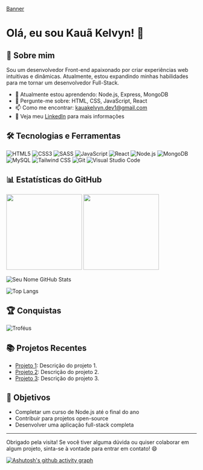  [Banner](./images/banner2.gif)
# Olá, eu sou Kauã Kelvyn! 👋

## 🚀 Sobre mim

Sou um desenvolvedor Front-end apaixonado por criar experiências web intuitivas e dinâmicas. Atualmente, estou expandindo minhas habilidades para me tornar um desenvolvedor Full-Stack.

- 🌱 Atualmente estou aprendendo: Node.js, Express, MongoDB
- 💬 Pergunte-me sobre: HTML, CSS, JavaScript, React
- 📫 Como me encontrar: [kauakelvyn.dev1@gmail.com](kauakelvyn.dev1@gmail.com)
- 📝 Veja meu [LinkedIn](https://www.linkedin.com/in/kau%C3%A3-moraes-079288303/) para mais informações

## 🛠️ Tecnologias e Ferramentas

![HTML5](https://img.shields.io/badge/-HTML5-E34F26?style=flat&logo=html5&logoColor=white)
![CSS3](https://img.shields.io/badge/-CSS3-1572B6?style=flat&logo=css3&logoColor=white)
![SASS](https://img.shields.io/badge/-SASS-CC6699?style=flat&logo=sass&logoColor=white)
![JavaScript](https://img.shields.io/badge/-JavaScript-F7DF1E?style=flat&logo=javascript&logoColor=black)
![React](https://img.shields.io/badge/-React-61DAFB?style=flat&logo=react&logoColor=black)
![Node.js](https://img.shields.io/badge/-Node.js-339933?style=flat&logo=node.js&logoColor=white)
![MongoDB](https://img.shields.io/badge/-MongoDB-47A248?style=flat&logo=mongodb&logoColor=white)
![MySQL](https://img.shields.io/badge/-MySQL-4479A1?style=flat&logo=mysql&logoColor=white)
![Tailwind CSS](https://img.shields.io/badge/-Tailwind%20CSS-38B2AC?style=flat&logo=tailwind-css&logoColor=white)
![Git](https://img.shields.io/badge/-Git-F05032?style=flat&logo=git&logoColor=white)
![Visual Studio Code](https://img.shields.io/badge/-Visual%20Studio%20Code-007ACC?style=flat&logo=visual-studio-code&logoColor=white)

## 📊 Estatísticas do GitHub
<div>
  <img height="200px" src="https://github-readme-stats.vercel.app/api?username=Kerubink&show_icons=true&theme=radical">
  <img height="200px" src="https://github-readme-stats.vercel.app/api/top-langs/?username=Kerubink&layout=compact&theme=radical">
</div>

![Seu Nome GitHub Stats]()

![Top Langs]()

## 🏆 Conquistas

![Troféus](https://github-profile-trophy.vercel.app/?username=Kerubink&theme=onedark)

## 📚 Projetos Recentes

- [Projeto 1](https://github.com/Kerubink/Projeto-M3---PDA-): Descrição do projeto 1.
- [Projeto 2](https://github.com/seu-usuario/projeto2): Descrição do projeto 2.
- [Projeto 3](https://github.com/seu-usuario/projeto3): Descrição do projeto 3.

## 🎯 Objetivos

- Completar um curso de Node.js até o final do ano
- Contribuir para projetos open-source
- Desenvolver uma aplicação full-stack completa

---

Obrigado pela visita! Se você tiver alguma dúvida ou quiser colaborar em algum projeto, sinta-se à vontade para entrar em contato! 😄

[![Ashutosh's github activity graph](https://github-readme-activity-graph.vercel.app/graph?username=Kerubink)](https://github.com/Kerubink/github-readme-activity-graph)
